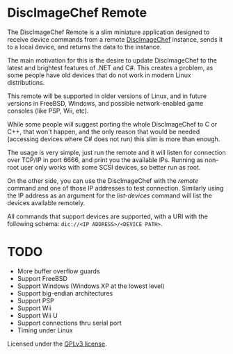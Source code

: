 DiscImageChef Remote
====================

The DiscImageChef Remote is a slim miniature application designed to receive device commands from a remote [DiscImageChef](https://github.com/discimagechef/DiscImageChef)
instance, sends it to a local device, and returns the data to the instance.

The main motivation for this is the desire to update DiscImageChef to the latest and brightest features of .NET and C#.
This creates a problem, as some people have old devices that do not work in modern Linux distributions.

This remote will be supported in older versions of Linux, and in future versions in FreeBSD, Windows, and possible
network-enabled game consoles (like PSP, Wii, etc).

While some people will suggest porting the whole DiscImageChef to C or C++, that won't happen, and the only reason that
would be needed (accessing devices where C# does not run) this slim is more than enough.

The usage is very simple, just run the remote and it will listen for connection over TCP/IP in port 6666, and print you
the available IPs. Running as non-root user only works with some SCSI devices, so better run as root.

On the other side, you can use the DiscImageChef with the *remote* command and one of those IP addresses to test
connection. Similarly using the IP address as an argument for the *list-devices* command will list the devices available
remotely.

All commands that support devices are supported, with a URI with the following schema:
`dic://<IP ADDRESS>/<DEVICE PATH>`.

TODO
====
- More buffer overflow guards
- Support FreeBSD
- Support Windows (Windows XP at the lowest level)
- Support big-endian architectures
- Support PSP
- Support Wii
- Support Wii U
- Support connections thru serial port
- Timing under Linux

Licensed under the [GPLv3 license](LICENSE.md).